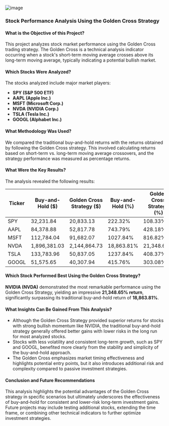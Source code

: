 ![image](https://github.com/user-attachments/assets/40374df3-a707-4e8b-96b3-52656d364b46)

### Stock Performance Analysis Using the Golden Cross Strategy

#### What is the Objective of this Project?

This project analyzes stock market performance using the Golden Cross trading strategy. The Golden Cross is a technical analysis indicator occurring when a stock's short-term moving average crosses above its long-term moving average, typically indicating a potential bullish market.

#### Which Stocks Were Analyzed?

The stocks analyzed include major market players:
- **SPY (S&P 500 ETF)**
- **AAPL (Apple Inc.)**
- **MSFT (Microsoft Corp.)**
- **NVDA (NVIDIA Corp.)**
- **TSLA (Tesla Inc.)**
- **GOOGL (Alphabet Inc.)**

#### What Methodology Was Used?

We compared the traditional buy-and-hold returns with the returns obtained by following the Golden Cross strategy. This involved calculating returns based on short-term vs. long-term moving average crossovers, and the strategy performance was measured as percentage returns.

#### What Were the Key Results?

The analysis revealed the following results:

| Ticker | Buy-and-Hold ($) | Golden Cross Strategy ($) | Buy-and-Hold (%) | Golden Cross Strategy (%) |
|--------|------------------|---------------------------|------------------|----------------------------|
| SPY    | 32,231.84        | 20,833.13                 | 222.32%          | 108.33%                    |
| AAPL   | 84,378.88        | 52,817.78                 | 743.79%          | 428.18%                    |
| MSFT   | 112,784.04       | 91,682.07                 | 1027.84%         | 816.82%                    |
| NVDA   | 1,896,381.03     | 2,144,864.73              | 18,863.81%       | 21,348.65%                 |
| TSLA   | 133,783.96       | 50,837.05                 | 1237.84%         | 408.37%                    |
| GOOGL  | 51,575.65        | 40,307.94                 | 415.76%          | 303.08%                    |

#### Which Stock Performed Best Using the Golden Cross Strategy?

**NVIDIA (NVDA)** demonstrated the most remarkable performance using the Golden Cross Strategy, yielding an impressive **21,348.65% return**, significantly surpassing its traditional buy-and-hold return of **18,863.81%**.

#### What Insights Can Be Gained From This Analysis?

- Although the Golden Cross Strategy provided superior returns for stocks with strong bullish momentum like NVIDIA, the traditional buy-and-hold strategy generally offered better gains with lower risks in the long run for most analyzed stocks.
- Stocks with less volatility and consistent long-term growth, such as SPY and GOOGL, benefited more clearly from the stability and simplicity of the buy-and-hold approach.
- The Golden Cross emphasizes market timing effectiveness and highlights potential entry points, but it also introduces additional risk and complexity compared to passive investment strategies.

#### Conclusion and Future Recommendations

This analysis highlights the potential advantages of the Golden Cross strategy in specific scenarios but ultimately underscores the effectiveness of buy-and-hold for consistent and lower-risk long-term investment gains. Future projects may include testing additional stocks, extending the time frame, or combining other technical indicators to further optimize investment strategies.

